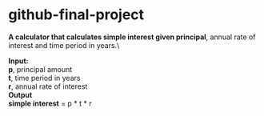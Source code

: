 # github-final-project
**A calculator that calculates simple interest given principal**, annual rate of interest and time period in years.\

**Input:** \
 **p**, principal amount \
  **t**, time period in years \
  **r**, annual rate of interest \
**Output\
   simple interest** = p * t * r
